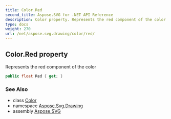 ```yaml
---
title: Color.Red
second_title: Aspose.SVG for .NET API Reference
description: Color property. Represents the red component of the color
type: docs
weight: 270
url: /net/aspose.svg.drawing/color/red/
---
```

## Color.Red property

Represents the red component of the color

```csharp
public float Red { get; }
```

### See Also

* class [Color](../)
* namespace [Aspose.Svg.Drawing](../../color/)
* assembly [Aspose.SVG](../../../)
